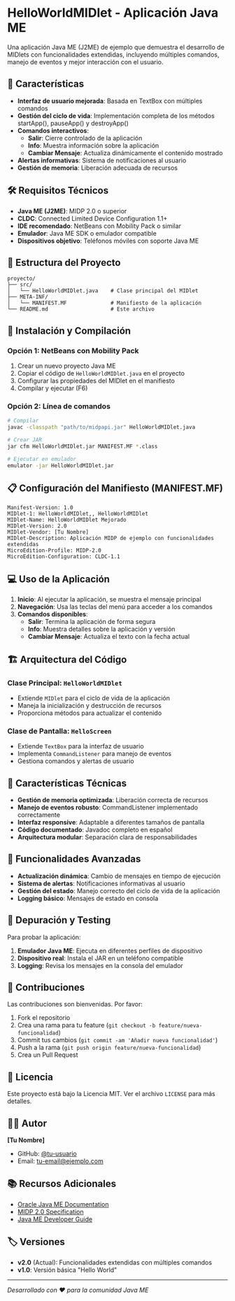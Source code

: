 # HelloWorldMIDlet - Aplicación Java ME

Una aplicación Java ME (J2ME) de ejemplo que demuestra el desarrollo de MIDlets con funcionalidades extendidas, incluyendo múltiples comandos, manejo de eventos y mejor interacción con el usuario.

## 📱 Características

- **Interfaz de usuario mejorada**: Basada en TextBox con múltiples comandos
- **Gestión del ciclo de vida**: Implementación completa de los métodos startApp(), pauseApp() y destroyApp()
- **Comandos interactivos**:
  - **Salir**: Cierre controlado de la aplicación
  - **Info**: Muestra información sobre la aplicación
  - **Cambiar Mensaje**: Actualiza dinámicamente el contenido mostrado
- **Alertas informativas**: Sistema de notificaciones al usuario
- **Gestión de memoria**: Liberación adecuada de recursos

## 🛠️ Requisitos Técnicos

- **Java ME (J2ME)**: MIDP 2.0 o superior
- **CLDC**: Connected Limited Device Configuration 1.1+
- **IDE recomendado**: NetBeans con Mobility Pack o similar
- **Emulador**: Java ME SDK o emulador compatible
- **Dispositivos objetivo**: Teléfonos móviles con soporte Java ME

## 📁 Estructura del Proyecto

```
proyecto/
├── src/
│   └── HelloWorldMIDlet.java    # Clase principal del MIDlet
├── META-INF/
│   └── MANIFEST.MF              # Manifiesto de la aplicación
└── README.md                    # Este archivo
```

## 🚀 Instalación y Compilación

### Opción 1: NetBeans con Mobility Pack

1. Crear un nuevo proyecto Java ME
2. Copiar el código de `HelloWorldMIDlet.java` en el proyecto
3. Configurar las propiedades del MIDlet en el manifiesto
4. Compilar y ejecutar (F6)

### Opción 2: Línea de comandos

```bash
# Compilar
javac -classpath "path/to/midpapi.jar" HelloWorldMIDlet.java

# Crear JAR
jar cfm HelloWorldMIDlet.jar MANIFEST.MF *.class

# Ejecutar en emulador
emulator -jar HelloWorldMIDlet.jar
```

## 📋 Configuración del Manifiesto (MANIFEST.MF)

```
Manifest-Version: 1.0
MIDlet-1: HelloWorldMIDlet,, HelloWorldMIDlet
MIDlet-Name: HelloWorldMIDlet Mejorado
MIDlet-Version: 2.0
MIDlet-Vendor: [Tu Nombre]
MIDlet-Description: Aplicación MIDP de ejemplo con funcionalidades extendidas
MicroEdition-Profile: MIDP-2.0
MicroEdition-Configuration: CLDC-1.1
```

## 💻 Uso de la Aplicación

1. **Inicio**: Al ejecutar la aplicación, se muestra el mensaje principal
2. **Navegación**: Usa las teclas del menú para acceder a los comandos
3. **Comandos disponibles**:
   - **Salir**: Termina la aplicación de forma segura
   - **Info**: Muestra detalles sobre la aplicación y versión
   - **Cambiar Mensaje**: Actualiza el texto con la fecha actual

## 🏗️ Arquitectura del Código

### Clase Principal: `HelloWorldMIDlet`
- Extiende `MIDlet` para el ciclo de vida de la aplicación
- Maneja la inicialización y destrucción de recursos
- Proporciona métodos para actualizar el contenido

### Clase de Pantalla: `HelloScreen`
- Extiende `TextBox` para la interfaz de usuario
- Implementa `CommandListener` para manejo de eventos
- Gestiona comandos y alertas de usuario

## 🔧 Características Técnicas

- **Gestión de memoria optimizada**: Liberación correcta de recursos
- **Manejo de eventos robusto**: CommandListener implementado correctamente
- **Interfaz responsive**: Adaptable a diferentes tamaños de pantalla
- **Código documentado**: Javadoc completo en español
- **Arquitectura modular**: Separación clara de responsabilidades

## 🚀 Funcionalidades Avanzadas

- **Actualización dinámica**: Cambio de mensajes en tiempo de ejecución
- **Sistema de alertas**: Notificaciones informativas al usuario
- **Gestión del estado**: Manejo correcto del ciclo de vida de la aplicación
- **Logging básico**: Mensajes de estado en consola

## 🐛 Depuración y Testing

Para probar la aplicación:

1. **Emulador Java ME**: Ejecuta en diferentes perfiles de dispositivo
2. **Dispositivo real**: Instala el JAR en un teléfono compatible
3. **Logging**: Revisa los mensajes en la consola del emulador

## 🤝 Contribuciones

Las contribuciones son bienvenidas. Por favor:

1. Fork el repositorio
2. Crea una rama para tu feature (`git checkout -b feature/nueva-funcionalidad`)
3. Commit tus cambios (`git commit -am 'Añadir nueva funcionalidad'`)
4. Push a la rama (`git push origin feature/nueva-funcionalidad`)
5. Crea un Pull Request

## 📄 Licencia

Este proyecto está bajo la Licencia MIT. Ver el archivo `LICENSE` para más detalles.

## 👨‍💻 Autor

**[Tu Nombre]**
- GitHub: [@tu-usuario](https://github.com/tu-usuario)
- Email: tu-email@ejemplo.com

## 📚 Recursos Adicionales

- [Oracle Java ME Documentation](https://docs.oracle.com/javame/)
- [MIDP 2.0 Specification](https://www.oracle.com/java/technologies/javame.html)
- [Java ME Developer Guide](https://docs.oracle.com/javame/developer-guide/)

## 🏷️ Versiones

- **v2.0** (Actual): Funcionalidades extendidas con múltiples comandos
- **v1.0**: Versión básica "Hello World"

---

*Desarrollado con ❤️ para la comunidad Java ME*
